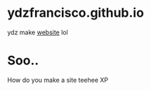 # ydzfrancisco.github.io
ydz make [website](https://ydzfrancisco.github.io) lol

# Soo..
How do you make a site teehee XP
